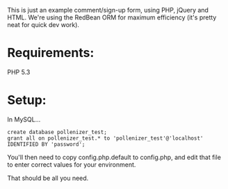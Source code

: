 This is just an example comment/sign-up form, using PHP, jQuery and HTML.
We're using the RedBean ORM for maximum efficiency (it's pretty neat for quick dev work).

# Requirements: #
PHP 5.3

# Setup: #
In MySQL...

    create database pollenizer_test;
    grant all on pollenizer_test.* to 'pollenizer_test'@'localhost' IDENTIFIED BY 'password';

You'll then need to copy config.php.default to config.php, and edit that file to enter correct values for your environment.

That should be all you need.
